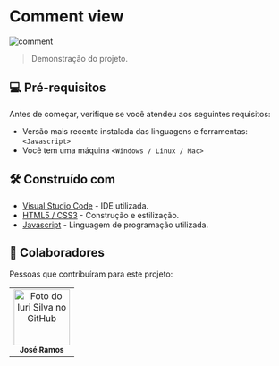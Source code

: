 # Comment view

![comment](https://user-images.githubusercontent.com/77749469/226059688-ed5052a8-acae-4f98-af23-0614a1cb8087.gif)

> Demonstração do projeto.

## 💻 Pré-requisitos

Antes de começar, verifique se você atendeu aos seguintes requisitos:

* Versão mais recente instalada das linguagens e ferramentas: `<Javascript>`
* Você tem uma máquina `<Windows / Linux / Mac>`

## 🛠️ Construído com


* [Visual Studio Code](https://code.visualstudio.com/) - IDE utilizada.
* [HTML5 / CSS3](https://www.w3schools.com) - Construção e estilização.
* [Javascript](https://www.javascript.com) - Linguagem de programação utilizada.

## 🤝 Colaboradores

Pessoas que contribuíram para este projeto:

<table>
  <tr>
    <td align="center">
      <a href="#">
        <img src="https://avatars.githubusercontent.com/u/77749469?v=4" width="100px;" alt="Foto do Iuri Silva no GitHub"/><br>
        <sub>
          <b>José Ramos</b>
        </sub>
      </a>
    </td>
  </tr>
</table>
